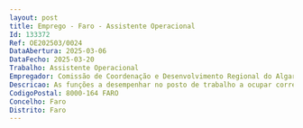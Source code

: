 ```yaml
--- 
layout: post
title: Emprego - Faro - Assistente Operacional
Id: 133372
Ref: OE202503/0024
DataAbertura: 2025-03-06
DataFecho: 2025-03-20
Trabalho: Assistente Operacional
Empregador: Comissão de Coordenação e Desenvolvimento Regional do Algarve, I.P.
Descricao: As funções a desempenhar no posto de trabalho a ocupar correspondem à complexidade funcional 1, são as enquadráveis no conteúdo funcional da carreira geral de Assistente Operacional (AO), nos termos do mapa anexo a que se refere o n.º 2 do artigo 88.º da Lei Geral do Trabalho em Funções Públicas. As atividades a desenvolver serão de natureza executiva, de caráter manual ou mecânico, enquadradas em diretivas gerais bem definidas e com graus de complexidade variáveis  execução de tarefas de apoio elementares, indispensáveis ao funcionamento do Serviço, podendo comportar esforço físico  responsabilidade pelos equipamentos sob sua guarda e sua correta utilização, procedendo, quando necessário, à manutenção e reparação dos mesmos, sendo que, os candidatos deverão evidenciar  capacidade para desenvolver trabalhos agrícolas, capacidade de análise e sentido crítico, espírito de iniciativa e motivação, bom relacionamento interpessoal, facilidade para trabalhar em equipa e partilhar pontos de vista, capacidade de adaptação e melhoria contínua.Destacam se a realização das seguintes tarefas a)	Atividades agrícolas diversas (sachas, podas, mondas, colheitas) b)	Operação de máquinas agrícolas e respetiva manutenção (tratores, motosserras, motoroçadoras, outros equipamentos c)	Aplicação de produtos fitofarmacêuticos d)	Instalação, verificação e manutenção de sistemas de rega.
CodigoPostal: 8000-164 FARO
Concelho: Faro
Distrito: Faro
--- 
```

